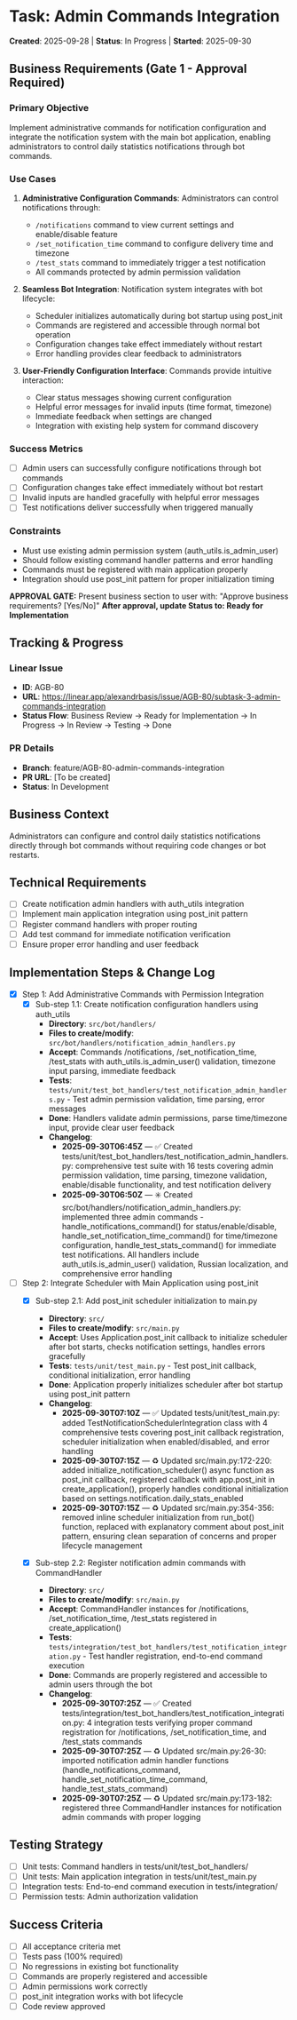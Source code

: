 # Task: Admin Commands Integration
**Created**: 2025-09-28 | **Status**: In Progress | **Started**: 2025-09-30

## Business Requirements (Gate 1 - Approval Required)
### Primary Objective
Implement administrative commands for notification configuration and integrate the notification system with the main bot application, enabling administrators to control daily statistics notifications through bot commands.

### Use Cases
1. **Administrative Configuration Commands**: Administrators can control notifications through:
   - `/notifications` command to view current settings and enable/disable feature
   - `/set_notification_time` command to configure delivery time and timezone
   - `/test_stats` command to immediately trigger a test notification
   - All commands protected by admin permission validation

2. **Seamless Bot Integration**: Notification system integrates with bot lifecycle:
   - Scheduler initializes automatically during bot startup using post_init
   - Commands are registered and accessible through normal bot operation
   - Configuration changes take effect immediately without restart
   - Error handling provides clear feedback to administrators

3. **User-Friendly Configuration Interface**: Commands provide intuitive interaction:
   - Clear status messages showing current configuration
   - Helpful error messages for invalid inputs (time format, timezone)
   - Immediate feedback when settings are changed
   - Integration with existing help system for command discovery

### Success Metrics
- [ ] Admin users can successfully configure notifications through bot commands
- [ ] Configuration changes take effect immediately without bot restart
- [ ] Invalid inputs are handled gracefully with helpful error messages
- [ ] Test notifications deliver successfully when triggered manually

### Constraints
- Must use existing admin permission system (auth_utils.is_admin_user)
- Should follow existing command handler patterns and error handling
- Commands must be registered with main application properly
- Integration should use post_init pattern for proper initialization timing

**APPROVAL GATE:** Present business section to user with: "Approve business requirements? [Yes/No]"
**After approval, update Status to: Ready for Implementation**

## Tracking & Progress
### Linear Issue
- **ID**: AGB-80
- **URL**: https://linear.app/alexandrbasis/issue/AGB-80/subtask-3-admin-commands-integration
- **Status Flow**: Business Review → Ready for Implementation → In Progress → In Review → Testing → Done

### PR Details
- **Branch**: feature/AGB-80-admin-commands-integration
- **PR URL**: [To be created]
- **Status**: In Development

## Business Context
Administrators can configure and control daily statistics notifications directly through bot commands without requiring code changes or bot restarts.

## Technical Requirements
- [ ] Create notification admin handlers with auth_utils integration
- [ ] Implement main application integration using post_init pattern
- [ ] Register command handlers with proper routing
- [ ] Add test command for immediate notification verification
- [ ] Ensure proper error handling and user feedback

## Implementation Steps & Change Log
- [x] Step 1: Add Administrative Commands with Permission Integration
  - [x] Sub-step 1.1: Create notification configuration handlers using auth_utils
    - **Directory**: `src/bot/handlers/`
    - **Files to create/modify**: `src/bot/handlers/notification_admin_handlers.py`
    - **Accept**: Commands /notifications, /set_notification_time, /test_stats with auth_utils.is_admin_user() validation, timezone input parsing, immediate feedback
    - **Tests**: `tests/unit/test_bot_handlers/test_notification_admin_handlers.py` - Test admin permission validation, time parsing, error messages
    - **Done**: Handlers validate admin permissions, parse time/timezone input, provide clear user feedback
    - **Changelog**:
      - **2025-09-30T06:45Z** — ✅ Created tests/unit/test_bot_handlers/test_notification_admin_handlers.py: comprehensive test suite with 16 tests covering admin permission validation, time parsing, timezone validation, enable/disable functionality, and test notification delivery
      - **2025-09-30T06:50Z** — ✳️ Created src/bot/handlers/notification_admin_handlers.py: implemented three admin commands - handle_notifications_command() for status/enable/disable, handle_set_notification_time_command() for time/timezone configuration, handle_test_stats_command() for immediate test notifications. All handlers include auth_utils.is_admin_user() validation, Russian localization, and comprehensive error handling

- [ ] Step 2: Integrate Scheduler with Main Application using post_init
  - [x] Sub-step 2.1: Add post_init scheduler initialization to main.py
    - **Directory**: `src/`
    - **Files to create/modify**: `src/main.py`
    - **Accept**: Uses Application.post_init callback to initialize scheduler after bot starts, checks notification settings, handles errors gracefully
    - **Tests**: `tests/unit/test_main.py` - Test post_init callback, conditional initialization, error handling
    - **Done**: Application properly initializes scheduler after bot startup using post_init pattern
    - **Changelog**:
      - **2025-09-30T07:10Z** — ✅ Updated tests/unit/test_main.py: added TestNotificationSchedulerIntegration class with 4 comprehensive tests covering post_init callback registration, scheduler initialization when enabled/disabled, and error handling
      - **2025-09-30T07:15Z** — ♻️ Updated src/main.py:172-220: added initialize_notification_scheduler() async function as post_init callback, registered callback with app.post_init in create_application(), properly handles conditional initialization based on settings.notification.daily_stats_enabled
      - **2025-09-30T07:15Z** — ♻️ Updated src/main.py:354-356: removed inline scheduler initialization from run_bot() function, replaced with explanatory comment about post_init pattern, ensuring clean separation of concerns and proper lifecycle management

  - [x] Sub-step 2.2: Register notification admin commands with CommandHandler
    - **Directory**: `src/`
    - **Files to create/modify**: `src/main.py`
    - **Accept**: CommandHandler instances for /notifications, /set_notification_time, /test_stats registered in create_application()
    - **Tests**: `tests/integration/test_bot_handlers/test_notification_integration.py` - Test handler registration, end-to-end command execution
    - **Done**: Commands are properly registered and accessible to admin users through the bot
    - **Changelog**:
      - **2025-09-30T07:25Z** — ✅ Created tests/integration/test_bot_handlers/test_notification_integration.py: 4 integration tests verifying proper command registration for /notifications, /set_notification_time, and /test_stats commands
      - **2025-09-30T07:25Z** — ♻️ Updated src/main.py:26-30: imported notification admin handler functions (handle_notifications_command, handle_set_notification_time_command, handle_test_stats_command)
      - **2025-09-30T07:25Z** — ♻️ Updated src/main.py:173-182: registered three CommandHandler instances for notification admin commands with proper logging

## Testing Strategy
- [ ] Unit tests: Command handlers in tests/unit/test_bot_handlers/
- [ ] Unit tests: Main application integration in tests/unit/test_main.py
- [ ] Integration tests: End-to-end command execution in tests/integration/
- [ ] Permission tests: Admin authorization validation

## Success Criteria
- [ ] All acceptance criteria met
- [ ] Tests pass (100% required)
- [ ] No regressions in existing bot functionality
- [ ] Commands are properly registered and accessible
- [ ] Admin permissions work correctly
- [ ] post_init integration works with bot lifecycle
- [ ] Code review approved
